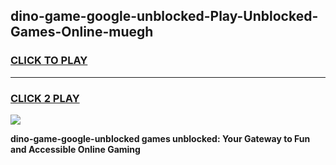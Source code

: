 
## dino-game-google-unblocked-Play-Unblocked-Games-Online-muegh
<h3>
<a href="https://premium76.site?title=dino-game-google-unblocked&ref=25A">CLICK TO PLAY</a></h3>
<hr>

<h3>
<a href="https://premium76.site?title=dino-game-google-unblocked&ref=25A">CLICK 2 PLAY</a>
  
</h3>

<a href="https://premium76.site?title=dino-game-google-unblocked&ref=25A"><img src="https://clearcache.store/games.png"></a>


**dino-game-google-unblocked games unblocked: Your Gateway to Fun and Accessible Online Gaming**
